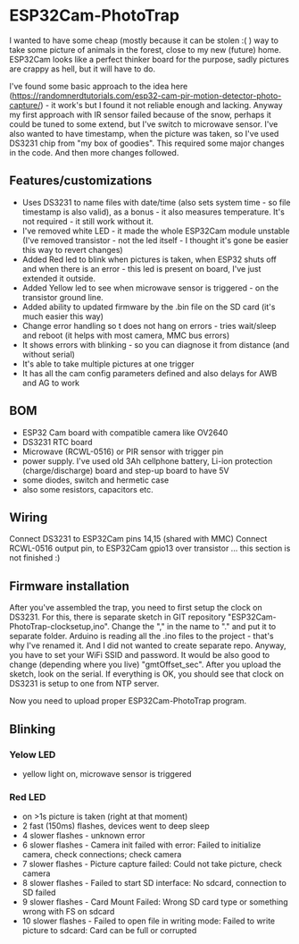 # ESP32Cam-PhotoTrap

I wanted to have some cheap (mostly because it can be stolen :( ) way to take some picture of animals in the forest, close to my new (future) home.
ESP32Cam looks like a perfect thinker board for the purpose, sadly pictures are crappy as hell, but it will have to do.

I've found some basic approach to the idea here (https://randomnerdtutorials.com/esp32-cam-pir-motion-detector-photo-capture/) - it work's but I found it not reliable enough and lacking. Anyway my first approach with IR sensor failed because of the snow, perhaps it could be tuned to some extend, but I've switch to microwave sensor.
I've also wanted to have timestamp, when the picture was taken, so I've used DS3231 chip from "my box of goodies". This required some major changes in the code. And then more changes followed.

## Features/customizations
- Uses DS3231 to name files with date/time (also sets system time - so file timestamp is also valid), as a bonus - it also measures temperature. It's not required - it still work without it.
- I've removed white LED - it made the whole ESP32Cam module unstable (I've removed transistor - not the led itself - I thought it's gone be easier this way to revert changes)
- Added Red led to blink when pictures is taken, when ESP32 shuts off and when there is an error - this led is present on board, I've just extended it outside.
- Added Yellow led to see when microwave sensor is triggered - on the transistor ground line.
- Added ability to updated firmware by the .bin file on the SD card (it's much easier this way)
- Change error handling so t does not hang on errors - tries wait/sleep and reboot (it helps with most camera, MMC bus errors)
- It shows errors with blinking - so you can diagnose it from distance (and without serial)
- It's able to take multiple pictures at one trigger
- It has all the cam config parameters defined and also delays for AWB and AG to work

## BOM
- ESP32 Cam board with compatible camera like OV2640
- DS3231 RTC board
- Microwave (RCWL-0516) or PIR sensor with trigger pin
- power supply. I've used old 3Ah cellphone battery, Li-ion protection (charge/discharge) board and step-up board to have 5V
- some diodes, switch and hermetic case
- also some resistors, capacitors etc.

## Wiring
Connect DS3231 to ESP32Cam pins 14,15 (shared with MMC)
Connect RCWL-0516 output pin, to ESP32Cam gpio13 over transistor
... this section is not finished :)

## Firmware installation
After you've assembled the trap, you need to first setup the clock on DS3231. For this, there is separate sketch in GIT repository "ESP32Cam-PhotoTrap-clocksetup,ino". Change the "," in the name to "." and put it to separate folder. Arduino is reading all the .ino files to the project - that's why I've renamed it. And I did not wanted to create separate repo.
Anyway, you have to set your WiFi SSID and password. It would be also good to change (depending where you live) "gmtOffset_sec".
After you upload the sketch, look on the serial. If everything is OK, you should see that clock on DS3231 is setup to one from NTP server.

Now you need to upload proper ESP32Cam-PhotoTrap program.

## Blinking

### Yelow LED
- yellow light on, microwave sensor is triggered

### Red LED
- on >1s picture is taken (right at that moment)
- 2 fast (150ms) flashes, devices went to deep sleep
- 4 slower flashes - unknown error
- 6 slower flashes - Camera init failed with error: Failed to initialize camera, check connections; check camera
- 7 slower flashes - Picture capture failed: Could not take picture, check camera
- 8 slower flashes - Failed to start SD interface: No sdcard, connection to SD failed
- 9 slower flashes - Card Mount Failed: Wrong SD card type or something wrong with FS on sdcard
- 10 slower flashes - Failed to open file in writing mode: Failed to write picture to sdcard: Card can be full or corrupted

